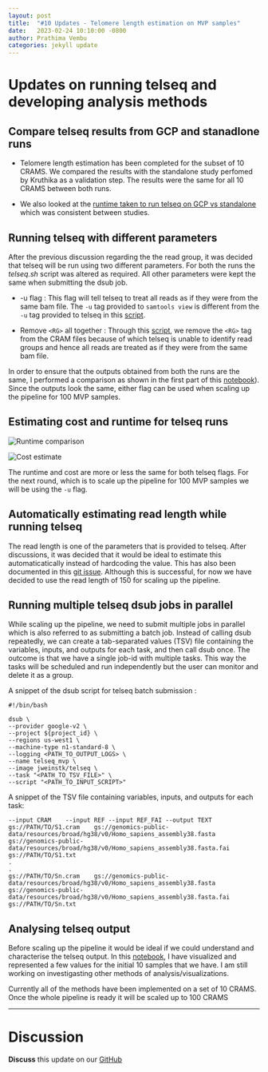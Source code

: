 ```yaml
---
layout: post
title:  "#10 Updates - Telomere length estimation on MVP samples"
date:   2023-02-24 10:10:00 -0800
author: Prathima Vembu 
categories: jekyll update
---
```

# Updates on running telseq and developing analysis methods

## Compare telseq results from GCP and stanadlone runs   
- Telomere length estimation has been completed for the subset of 10 CRAMS. We compared the results with the standalone study perfomed by Kruthika as a validation step. The results were the same for all 10 CRAMS between both runs. 

- We also looked at the [runtime taken to run telseq on GCP vs standalone](https://github.com/va-big-data-genomics/va-big-data-genomics.github.io/blob/main/assets/GCPvsSGC_runtime_comparison.png) which was consistent between studies. 

## Running telseq with different parameters 
After the previous discussion regarding the the read group, it was decided that telseq will be run using two different parameters. For both the runs the *telseq.sh* script was altered as required. All other parameters were kept the same when submitting the dsub job. 

- -u flag : This flag will tell telseq to treat all reads as if they were from the same bam file. The ```-u``` tag provided to ```samtools view``` is different from the ```-u``` tag provided to telseq in this [script](https://github.com/va-big-data-genomics/mvp-telomere-analysis/blob/main/scripts/telseq-script-u-flag.sh). 

- Remove ```<RG>``` all together : Through this [script](https://github.com/va-big-data-genomics/mvp-telomere-analysis/blob/main/scripts/telseq-script-remove-RG.sh), we remove the ```<RG>``` tag from the CRAM files because of which telseq is unable to identify read groups and hence all reads are treated as if they were from the same bam file. <br> 

In order to ensure that the outputs obtained from both the runs are the same, I performed a comparison as shown in the first part of this [notebook](https://github.com/va-big-data-genomics/mvp-telomere-analysis/blob/main/scripts/mvp-telomere-analysis.ipynb)). Since the outputs look the same, either flag can be used when scaling up the pipeline for 100 MVP samples.  

## Estimating cost and runtime for telseq runs 
![Runtime comparison](https://github.com/va-big-data-genomics/va-big-data-genomics.github.io/blob/main/assets/Runtime-comparison-telseq%20copy.png)


![Cost estimate](https://github.com/va-big-data-genomics/va-big-data-genomics.github.io/blob/main/assets/Cost-estimate-comparison-telseq%20copy.png)

The runtime and cost are more or less the same for both telseq flags. For the next round, which is to scale up the pipeline for 100 MVP samples we will be using the ```-u``` flag. 


## Automatically estimating read length while running telseq
The read length is one of the parameters that is provided to telseq. After discussions, it was decided that it would be ideal to estimate this automaticatically instead of hardcoding the value. This has also been documented in this [git issue](https://github.com/va-big-data-genomics/mvp-telomere-analysis/issues/13). Although this is successful, for now we have decided to use the read length of 150 for scaling up the pipeline. 


## Running multiple telseq dsub jobs in parallel 
While scaling up the pipeline, we need to submit multiple jobs in parallel which is also referred to as submitting a batch job. Instead of calling dsub repeatedly, we can create a tab-separated values (TSV) file containing the variables, inputs, and outputs for each task, and then call dsub once. The outcome is that we have a single job-id with multiple tasks. This way the tasks will be scheduled and run independently but the user can monitor and delete it as a group. 

A snippet of the dsub script for telseq batch submission :
```
#!/bin/bash

dsub \
--provider google-v2 \
--project ${project_id} \
--regions us-west1 \
--machine-type n1-standard-8 \
--logging <PATH_TO_OUTPUT_LOGS> \
--name telseq_mvp \
--image jweinstk/telseq \
--task "<PATH_TO_TSV_FILE>" \
--script "<PATH_TO_INPUT_SCRIPT>"
```

A snippet of the TSV file containing variables, inputs, and outputs for each task:
```
--input CRAM	--input REF	--input REF_FAI	--output TEXT
gs://PATH/TO/S1.cram	gs://genomics-public-data/resources/broad/hg38/v0/Homo_sapiens_assembly38.fasta gs://genomics-public-data/resources/broad/hg38/v0/Homo_sapiens_assembly38.fasta.fai	gs://PATH/TO/S1.txt
.
.
gs://PATH/TO/Sn.cram	gs://genomics-public-data/resources/broad/hg38/v0/Homo_sapiens_assembly38.fasta gs://genomics-public-data/resources/broad/hg38/v0/Homo_sapiens_assembly38.fasta.fai	gs://PATH/TO/Sn.txt
```

## Analysing telseq output 
Before scaling up the pipeline it would be ideal if we could understand and characterise the telseq output. In this [notebook](https://github.com/va-big-data-genomics/mvp-telomere-analysis/blob/main/scripts/mvp-telomere-analysis.ipynb), I have visualized and represented a few values for the initial 10 samples that we have. I am still working on investigasting other methods of analysis/visualizations. 

Currently all of the methods have been implemented on a set of 10 CRAMS. Once the whole pipeline is ready it will be scaled up to 100 CRAMS

---
# Discussion
**Discuss** this update on our [GitHub](https://github.com/orgs/va-big-data-genomics/discussions/8) 
